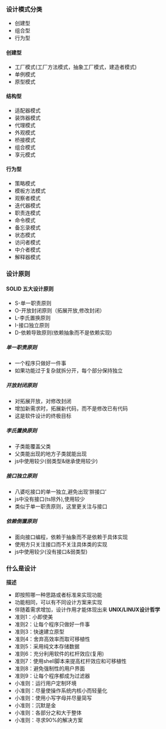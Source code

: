 ### 设计模式分类
- 创建型
- 组合型
- 行为型

#### 创建型

- 工厂模式(工厂方法模式，抽象工厂模式，建造者模式)
- 单例模式
- 原型模式
#### 结构型
- 适配器模式
- 装饰器模式
- 代理模式
- 外观模式
- 桥接模式
- 组合模式
- 享元模式
#### 行为型
- 策略模式
- 模板方法模式
- 观察者模式
- 迭代器模式
- 职责连模式
- 命令模式
- 备忘录模式
- 状态模式
- 访问者模式
- 中介者模式
- 解释器模式

### 设计原则

#### SOLID 五大设计原则

- S-单一职责原则
- O-开放封闭原则（拓展开放,修改封闭）
- L-李氏置换原则
- I-接口独立原则
- D-依赖导致原则(依赖抽象而不是依赖实现)

##### 单一职责原则
- 一个程序只做好一件事
- 如果功能过于复杂就拆分开，每个部分保持独立
##### 开放封闭原则
- 对拓展开放，对修改封闭
- 增加新需求时，拓展新代码，而不是修改已有代码
- 这是软件设计的终极目标
##### 李氏置换原则
- 子类能覆盖父类
- 父类能出现的地方子类就能出现
- js中使用较少(弱类型&继承使用较少)
##### 接口独立原则
- 八婆吃接口的单一独立,避免出现‘胖接口’
- js中没有接口(ts除外),使用较少
- 类似于单一职责原则，这里更关注与接口
##### 依赖倒置原则
- 面向接口编程，依赖于抽象而不是依赖于具体实现
- 使用方只关注接口而不关注具体类的实现
- js中使用较少(没有接口&弱类型)


### 什么是设计
**描述**
- 即按照哪一种思路或者标准来实现功能
- 功能相同，可以有不同设计方案来实现
- 伴随着需求增加，设计作用才能体现出来
**UNIX/LINUX设计哲学**
- 准则1：小即使美
- 准则2：让每个程序只做好一件事
- 准则3：快速建立原型
- 准则4：舍弃高效率而取可移植性
- 准则5：采用纯文本存储数据
- 准则6：充分利用软件的杠杆效应(复用)
- 准则7：使用shell脚本来提高杠杆效应和可移植性
- 准则8：避免强制性的用户界面
- 准则9：让每个程序都成为过滤器
- 小准则：运行用户定制环境
- 小准则：尽量使操作系统内核小而轻量化
- 小准则：使用小写字母并尽量简写
- 小准则：沉默是金
- 小准则：各部分之和大于整体
- 小准则：寻求90%的解决方案